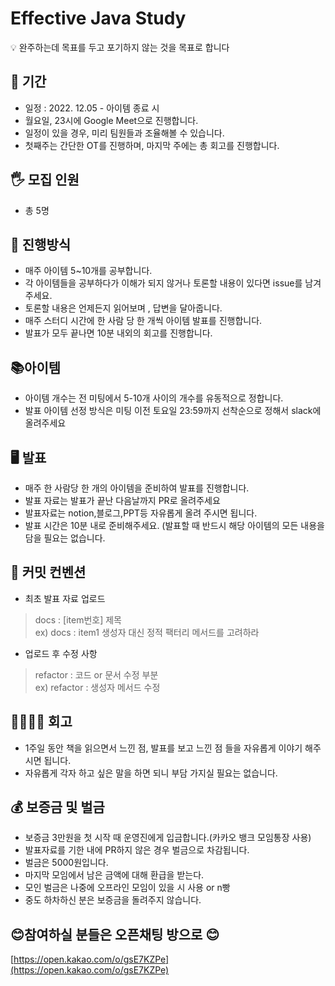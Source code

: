 # Effective Java Study

<aside>
💡 완주하는데 목표를 두고 포기하지 않는 것을 목표로 합니다
</aside> 

## 📆 기간

- 일정 : 2022. 12.05 - 아이템 종료 시
- 월요일, 23시에 Google Meet으로 진행합니다.
- 일정이 있을 경우, 미리 팀원들과 조율해볼 수 있습니다.
- 첫째주는 간단한 OT를 진행하며, 마지막 주에는 총 회고를 진행합니다.

## 🖐 모집 인원

- 총 5명

## 📜 진행방식

- 매주 아이템 5~10개를 공부합니다.
- 각 아이템들을 공부하다가 이해가 되지 않거나 토론할 내용이 있다면 issue를 남겨주세요.
- 토론할 내용은 언제든지 읽어보며 , 답변을 달아줍니다.
- 매주 스터디 시간에 한 사람 당 한 개씩 아이템 발표를 진행합니다.
- 발표가 모두 끝나면 10분 내외의 회고를 진행합니다.

## 📚아이템

- 아이템 개수는 전 미팅에서 5-10개 사이의 개수를 유동적으로 정합니다.
- 발표 아이템 선정 방식은 미팅 이전 토요일 23:59까지 선착순으로 정해서 slack에 올려주세요

## 🖥 발표

- 매주 한 사람당 한 개의 아이템을 준비하여 발표를 진행합니다.
- 발표 자료는 발표가 끝난 다음날까지 PR로 올려주세요
- 발표자료는 notion,블로그,PPT등 자유롭게 올려 주시면 됩니다.
- 발표 시간은 10분 내로 준비해주세요. (발표할 때 반드시 해당 아이템의 모든 내용을 담을 필요는 없습니다.

## :memo: 커밋 컨벤션
- 최초 발표 자료 업로드
> docs : [item번호] 제목 <br>
ex) docs : item1 생성자 대신 정적 팩터리 메서드를 고려하라 <br>
- 업로드 후 수정 사항
> refactor : 코드 or 문서 수정 부분 <br>
ex) refactor : 생성자 메서드 수정

## 👨‍👩‍👧‍👦 회고

- 1주일 동안 책을 읽으면서 느낀 점, 발표를 보고 느낀 점 들을 자유롭게 이야기 해주시면 됩니다.
- 자유롭게 각자 하고 싶은 말을 하면 되니 부담 가지실 필요는 없습니다.

## 💰 보증금 및 벌금

- 보증금 3만원을 첫 시작 때 운영진에게 입금합니다.(카카오 뱅크 모임통장 사용)
- 발표자료를 기한 내에 PR하지 않은 경우 벌금으로 차감됩니다.
- 벌금은 5000원입니다.
- 마지막 모임에서 남은 금액에 대해 환급을 받는다.
- 모인 벌금은 나중에 오프라인 모임이 있을 시 사용 or n빵
- 중도 하차하신 분은 보증금을 돌려주지 않습니다.

## 😊참여하실 분들은 오픈채팅 방으로 😊

[https://open.kakao.com/o/gsE7KZPe](https://open.kakao.com/o/gsE7KZPe)
